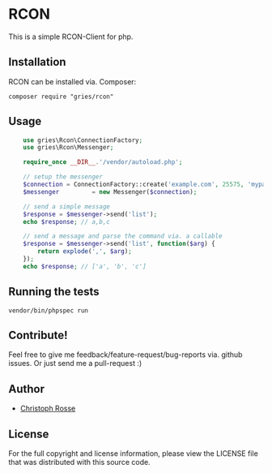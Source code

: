 RCON
========

This is a simple RCON-Client for php.

Installation
------------

RCON can be installed via. Composer:

    composer require "gries/rcon"

Usage
-----------
```php
    use gries\Rcon\ConnectionFactory;
    use gries\Rcon\Messenger;

    require_once __DIR__.'/vendor/autoload.php';

    // setup the messenger
    $connection = ConnectionFactory::create('example.com', 25575, 'mypass');
    $messenger         = new Messenger($connection);

    // send a simple message
    $response = $messenger->send('list');
    echo $response; // a,b,c

    // send a message and parse the command via. a callable
    $response = $messenger->send('list', function($arg) {
        return explode(',', $arg);
    });
    echo $response; // ['a', 'b', 'c']
```
Running the tests
-----------------
    vendor/bin/phpspec run

Contribute!
-----------
Feel free to give me feedback/feature-request/bug-reports via. github issues.
Or just send me a pull-request :)


Author
------

- [Christoph Rosse](http://twitter.com/griesx)

License
-------

For the full copyright and license information, please view the LICENSE file that was distributed with this source code.
